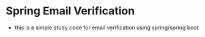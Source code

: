 # Spring Email Verification

* this is a simple study code for email verification using spring/spring boot
